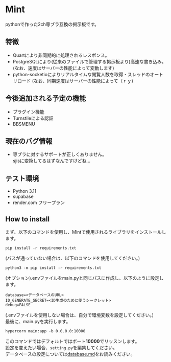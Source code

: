 # Mint
pythonで作った2ch専ブラ互換の掲示板です。  
## 特徴
- Quartにより非同期的に処理されるレスポンス。  
- PostgreSQLにより(従来のファイルで管理する掲示板より)高速な書き込み。  
(なお、速度はサーバーの性能によって変動します)
- python-socketioによりリアルタイムな閲覧人数を取得・スレッドのオートリロード
(なお、同期速度はサーバーの性能によって（ｒｙ)
## 今後追加される予定の機能
- プラグイン機能
- Turnstileによる認証
- BBSMENU
## 現在のバグ情報
- 専ブラに対するサポートが正しくありません。  
sjisに変換してるはずなんですけどね...
## テスト環境
- Python 3.11
- supabase
- render.com フリープラン
## How to install
まず、以下のコマンドを使用し、Mintで使用されるライブラリをインストールします。  
```
pip install -r requirements.txt
```
(パスが通っていない場合は、以下のコマンドを使用してください。)  
```
python3 -m pip install -r requirements.txt
```
(オプション).envファイルをmain.pyと同じパスに作成し、以下のように設定します。  
```
database=<データベースのURL>
ID_GENERATE_SECRET=<ID生成のために使うシークレット>
debug=FALSE
```
(.envファイルを使用しない場合は、自分で環境変数を設定してください。)  
最後に、main.pyを実行します。
```
hypercorn main:app -b 0.0.0.0:10000
```
このコマンドではデフォルトではポート**10000**でリッスンします。  
設定を変えたい場合、`setting.py`を編集してください。  
データベースの設定については[database.md](database.md)をお読みください。  
